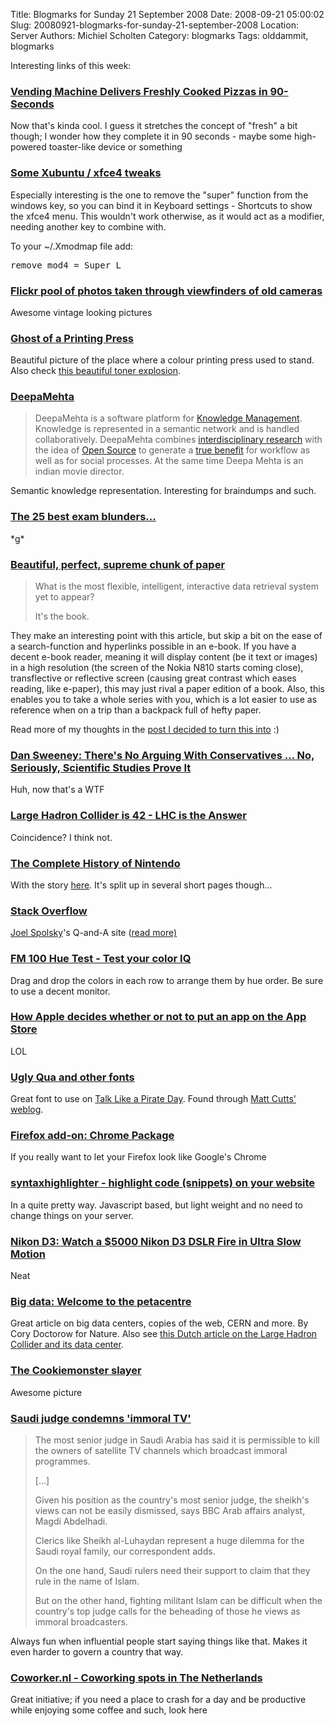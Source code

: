 Title: Blogmarks for Sunday 21 September 2008
Date: 2008-09-21 05:00:02
Slug: 20080921-blogmarks-for-sunday-21-september-2008
Location: Server
Authors: Michiel Scholten
Category: blogmarks
Tags: olddammit, blogmarks

<p>Interesting links of this week:</p>
<h3><a href="http://www.techeblog.com/index.php/tech-gadget/feature-vending-machine-delivers-freshly-cooked-pizzas-in-90-seconds">Vending Machine Delivers Freshly Cooked Pizzas in 90-Seconds</a></h3>
<p>Now that's kinda cool. I guess it stretches the concept of "fresh" a bit though; I wonder how they complete it in 90 seconds - maybe some high-powered toaster-like device or something</p>
<h3><a href="http://likuidkewl.blogspot.com/2008/08/some-xubuntu-xfce-tweaks.html">Some Xubuntu / xfce4 tweaks</a></h3>
<p>Especially interesting is the one to remove the "super" function from the windows key, so you can bind it in Keyboard settings - Shortcuts to show the xfce4 menu. This wouldn't work otherwise, as it would act as a modifier, needing another key to combine with.</p>

<p>To your ~/.Xmodmap file add:</p>
<pre>
remove mod4 = Super_L
</pre>
<h3><a href="http://www.boingboing.net/2008/09/18/flickr-pool-of-photo-1.html">Flickr pool of photos taken through viewfinders of old cameras</a></h3>
<p>Awesome vintage looking pictures</p>
<h3><a href="http://printeresting.org/2008/09/17/ghost-of-a-printing-press/">Ghost of a Printing Press</a></h3>
<p>Beautiful picture of the place where a colour printing press used to stand. Also check <a href="http://www.boingboing.net/2008/09/18/beautiful-toner-expl.html">this beautiful toner explosion</a>.</p>
<h3><a href="http://www.deepamehta.de/">DeepaMehta</a></h3>
<blockquote><p>DeepaMehta is a software platform for <a href="http://www.deepamehta.de/docs/km.html">Knowledge&nbsp;Management</a>. Knowledge is represented in a semantic network and is handled collaboratively. DeepaMehta combines <a href="http://www.deepamehta.de/docs/research.html">interdisciplinary research</a> with the idea of <a href="http://www.deepamehta.de/docs/opensource.html">Open&nbsp;Source</a> to generate a <a href="http://www.deepamehta.de/docs/benefit.html">true benefit</a> for workflow as well as for social processes. At the same time Deepa Mehta is an indian movie director.</p></blockquote>

<p>Semantic knowledge representation. Interesting for braindumps and such.</p>
<h3><a href="http://timesonline.typepad.com/schoolgate/2008/09/the-20-best-exa.html">The 25 best exam blunders...</a></h3>
<p>*g*</p>
<h3><a href="http://news.bbc.co.uk/2/hi/uk_news/magazine/7619303.stm">Beautiful, perfect, supreme chunk of paper</a></h3>
<blockquote><p>What is the most flexible, intelligent, interactive data retrieval system yet to appear?</p>
<p>It's the book.</p></blockquote>

<p>They make an interesting point with this article, but skip a bit on the ease of a search-function and hyperlinks possible in an e-book. If you have a decent e-book reader, meaning it will display content (be it text or images) in a high resolution (the screen of the Nokia N810 starts coming close), transflective or reflective screen (causing great contrast which eases reading, like e-paper), this may just rival a paper edition of a book. Also, this enables you to take a whole series with you, which is a lot easier to use as reference when on a trip than a backpack full of hefty paper.</p>

<p>Read more of my thoughts in the <a href="http://aquariusoft.org/~mbscholt/index.php?rantid=742">post I decided to turn this into</a> :)</p>
<h3><a href="http://www.huffingtonpost.com/dan-sweeney/theres-no-arguing-with-co_b_126805.html">Dan Sweeney: There's No Arguing With Conservatives ... No, Seriously, Scientific Studies Prove It</a></h3>
<p>Huh, now that's a WTF</p>
<h3><a href="http://lhcis42.com/">Large Hadron Collider is 42 - LHC is the Answer</a></h3>
<p>Coincidence? I think not.</p>
<h3><a href="http://games.slashdot.org/article.pl?sid=08/09/07/2147226">The Complete History of Nintendo</a></h3>
<p>With the story <a href="http://www.gameplayer.com.au/gp_documents/080905HistoryofNintendo.aspx?catid=Features&Page=1">here</a>. It's split up in several short pages though...</p>
<h3><a href="http://stackoverflow.com/">Stack Overflow</a></h3>
<p><a href="http://www.joelonsoftware.com/">Joel Spolsky</a>'s Q-and-A site (<a href="http://developers.slashdot.org/article.pl?sid=08/09/16/1910214">read more)</p>
<h3><a href="http://www.xrite.com/custom_page.aspx?PageID=77">FM 100 Hue Test -  Test your color IQ</a></h3>
<p>Drag and drop the colors in each row to arrange them by hue order. Be sure to use a decent monitor.</p>
<h3><a href="http://www.geekculture.com/joyoftech/joyarchives/1151.html">How Apple decides whether or not to put an app on the App Store</a></h3>
<p>LOL</p>
<h3><a href="http://www.kpao.org/blog/2008/08/ugly-qua-and-other-fonts.html">Ugly Qua and other fonts</a></h3>
<p>Great font to use on <a href="http://www.talklikeapirate.com/piratehome.html">Talk Like a Pirate Day</a>. Found through <a href="http://www.mattcutts.com/blog/arrrrr-you-prepared-for-talk-like-a-pirate-day-with-fonts/">Matt Cutts' weblog</a>.</p>
<h3><a href="https://addons.mozilla.org/en-US/firefox/addon/8790">Firefox add-on: Chrome Package</a></h3>
<p>If you really want to let your Firefox look like Google's Chrome</p>
<h3><a href="http://code.google.com/p/syntaxhighlighter/">syntaxhighlighter - highlight code (snippets) on your website</a></h3>
<p>In a quite pretty way. Javascript based, but light weight and no need to change things on your server.</p>
<h3><a href="http://gizmodo.com/5045515/watch-a-5000-nikon-d3-dslr-fire-in-ultra-slow-motion">Nikon D3: Watch a $5000 Nikon D3 DSLR Fire in Ultra Slow Motion</a></h3>
<p>Neat</p>
<h3><a href="http://www.nature.com/news/2008/080903/full/455016a.html">Big data: Welcome to the petacentre</a></h3>
<p>Great article on big data centers, copies of the web, CERN and more. By Cory Doctorow for Nature. Also see <a href="http://www.ispam.nl/archives/3385/het-large-hadron-collider-datacentrum/">this Dutch article on the Large Hadron Collider and its data center</a>.</p>
<h3><a href="http://www.flickr.com/photos/dorsner/2822774896">The Cookiemonster slayer</a></h3>
<p>Awesome picture</p>
<h3><a href="http://news.bbc.co.uk/2/hi/middle_east/7613575.stm">Saudi judge condemns 'immoral TV'</a></h3>
<blockquote><p>The most senior judge in Saudi Arabia has said it is permissible to kill the owners of satellite TV channels which broadcast immoral programmes.</p>
<p>[...]</p>
<p>Given his position as the country's most senior judge, the sheikh's views can not be easily dismissed, says BBC Arab affairs analyst, Magdi Abdelhadi.</p>
<p>Clerics like Sheikh al-Luhaydan represent a huge dilemma for the Saudi royal family, our correspondent adds.</p>
<p>On the one hand, Saudi rulers need their support to claim that they rule in the name of Islam.</p>
<p>But on the other hand, fighting militant Islam can be difficult when the country's top judge calls for the beheading of those he views as immoral broadcasters.</p>
</blockquote>

<p>Always fun when influential people start saying things like that. Makes it even harder to govern a country that way.</p>
<h3><a href="http://coworker.nl/">Coworker.nl - Coworking spots in The Netherlands</a></h3>
<p>Great initiative; if you need a place to crash for a day and be productive while enjoying some coffee and such, look here</p>
